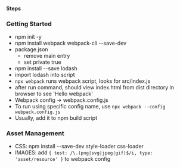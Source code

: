#### Steps

### Getting Started

- npm init -y
- npm install webpack webpack-cli --save-dev
- package.json 
    - remove main entry
    - set private true
- npm install --save lodash
- import lodash into script
- `npx webpack` runs webpack script, looks for src/index.js
- after run command, should view index.html from dist directory in browser to see 'Hello webpack'
- Webpack config -> webpack.config.js
- To run using specific config name, use `npx webpack --config webpack.config.js` 
- Usually, add it to npm build script

### Asset Management

- CSS: npm install --save-dev style-loader css-loader
- IMAGES: add 
`{
    test: /\.(png|svg|jpeg|gif)$/i,
    type: 'asset/resource'
}` to webpack config
